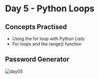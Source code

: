 # Day 5 - Python Loops
## Concepts Practised
- Using the for loop with Python Lists
- For loops and the range() function
## Password Generator
![day05](https://user-images.githubusercontent.com/79554351/188286425-3f7da938-2d8c-49d4-b940-b0a72d72a8b9.gif)
